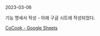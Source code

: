 2023-03-06

기능 명세서 작성 - 아래 구글 시트에 작성되었다.

[CoCook - Google Sheets](https://docs.google.com/spreadsheets/d/1zkbUUTM7u95iIkUOWzOjrRlMH-YVcKjaYatXHJFF1fw/edit#gid=0)


